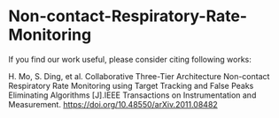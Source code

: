 # Non-contact-Respiratory-Rate-Monitoring

If you find our work useful, please consider citing following works:


H. Mo, S. Ding, et al. Collaborative Three-Tier Architecture Non-contact Respiratory Rate Monitoring using Target Tracking and False Peaks Eliminating Algorithms [J].IEEE Transactions on Instrumentation and Measurement. https://doi.org/10.48550/arXiv.2011.08482
